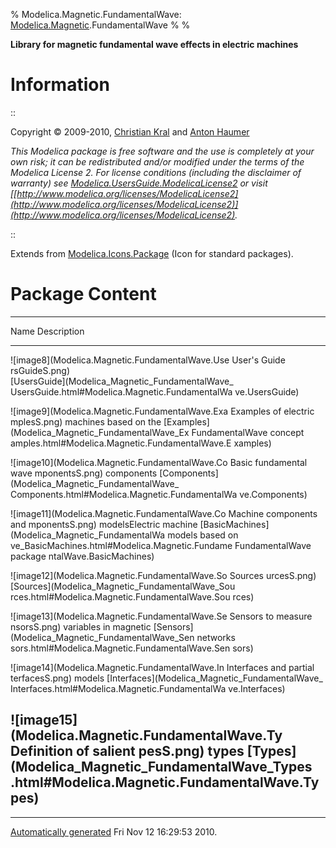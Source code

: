 % Modelica.Magnetic.FundamentalWave:
  [Modelica.Magnetic](Modelica_Magnetic.html#Modelica.Magnetic).FundamentalWave
% 
% 

**Library for magnetic fundamental wave effects in electric machines**

Information
===========

::

Copyright © 2009-2010, [Christian
Kral](Modelica_Magnetic_FundamentalWave_UsersGuide.html#Modelica.Magnetic.FundamentalWave.UsersGuide.Contact)
and [Anton
Haumer](Modelica_Magnetic_FundamentalWave_UsersGuide.html#Modelica.Magnetic.FundamentalWave.UsersGuide.Contact)

*This Modelica package is free software and the use is completely at
your own risk; it can be redistributed and/or modified under the terms
of the Modelica License 2. For license conditions (including the
disclaimer of warranty) see
[Modelica.UsersGuide.ModelicaLicense2](Modelica_UsersGuide.html#Modelica.UsersGuide.ModelicaLicense2)
or visit
[[http://www.modelica.org/licenses/ModelicaLicense2](http://www.modelica.org/licenses/ModelicaLicense2)](http://www.modelica.org/licenses/ModelicaLicense2).*

::

Extends from
[Modelica.Icons.Package](Modelica_Icons_Package.html#Modelica.Icons.Package)
(Icon for standard packages).

Package Content
===============

  ------------------------------------------------------------------------
  Name                                            Description
  ----------------------------------------------- ------------------------
  ![image8](Modelica.Magnetic.FundamentalWave.Use User's Guide
  rsGuideS.png)                                   
  [UsersGuide](Modelica_Magnetic_FundamentalWave_ 
  UsersGuide.html#Modelica.Magnetic.FundamentalWa 
  ve.UsersGuide)                                  

  ![image9](Modelica.Magnetic.FundamentalWave.Exa Examples of electric
  mplesS.png)                                     machines based on the
  [Examples](Modelica_Magnetic_FundamentalWave_Ex FundamentalWave concept
  amples.html#Modelica.Magnetic.FundamentalWave.E 
  xamples)                                        

  ![image10](Modelica.Magnetic.FundamentalWave.Co Basic fundamental wave
  mponentsS.png)                                  components
  [Components](Modelica_Magnetic_FundamentalWave_ 
  Components.html#Modelica.Magnetic.FundamentalWa 
  ve.Components)                                  

  ![image11](Modelica.Magnetic.FundamentalWave.Co Machine components and
  mponentsS.png)                                  modelsElectric machine
  [BasicMachines](Modelica_Magnetic_FundamentalWa models based on
  ve_BasicMachines.html#Modelica.Magnetic.Fundame FundamentalWave package
  ntalWave.BasicMachines)                         

  ![image12](Modelica.Magnetic.FundamentalWave.So Sources
  urcesS.png)                                     
  [Sources](Modelica_Magnetic_FundamentalWave_Sou 
  rces.html#Modelica.Magnetic.FundamentalWave.Sou 
  rces)                                           

  ![image13](Modelica.Magnetic.FundamentalWave.Se Sensors to measure
  nsorsS.png)                                     variables in magnetic
  [Sensors](Modelica_Magnetic_FundamentalWave_Sen networks
  sors.html#Modelica.Magnetic.FundamentalWave.Sen 
  sors)                                           

  ![image14](Modelica.Magnetic.FundamentalWave.In Interfaces and partial
  terfacesS.png)                                  models
  [Interfaces](Modelica_Magnetic_FundamentalWave_ 
  Interfaces.html#Modelica.Magnetic.FundamentalWa 
  ve.Interfaces)                                  

  ![image15](Modelica.Magnetic.FundamentalWave.Ty Definition of salient
  pesS.png)                                       types
  [Types](Modelica_Magnetic_FundamentalWave_Types 
  .html#Modelica.Magnetic.FundamentalWave.Types)  
  ------------------------------------------------------------------------

* * * * *

[Automatically generated](http://www.3ds.com/) Fri Nov 12 16:29:53 2010.
